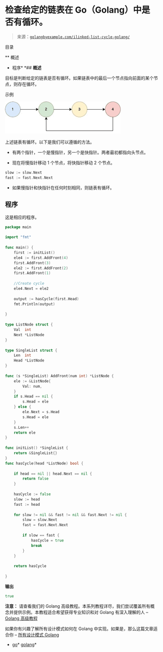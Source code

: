 <!--yml

类别：未分类

日期：2024-10-13 06:46:34

-->

# 检查给定的链表在 Go（Golang）中是否有循环。

> 来源：[`golangbyexample.com/ilinked-list-cycle-golang/`](https://golangbyexample.com/ilinked-list-cycle-golang/)

目录

**   概述

+   程序*  *## **概述**

目标是判断给定的链表是否有循环。如果链表中的最后一个节点指向前面的某个节点，则存在循环。

示例

![](img/ec43f0fba8d2f6b590561005049e44a3.png)

上述链表有循环。以下是我们可以遵循的方法。

+   有两个指针，一个是慢指针，另一个是快指针。两者最初都指向头节点。

+   现在将慢指针移动 1 个节点，将快指针移动 2 个节点。

```go
slow := slow.Next
fast := fast.Next.Next
```

+   如果慢指针和快指针在任何时刻相同，则链表有循环。

## **程序**

这是相应的程序。

```go
package main

import "fmt"

func main() {
	first := initList()
	ele4 := first.AddFront(4)
	first.AddFront(3)
	ele2 := first.AddFront(2)
	first.AddFront(1)

	//Create cycle
	ele4.Next = ele2

	output := hasCycle(first.Head)
	fmt.Println(output)

}

type ListNode struct {
	Val  int
	Next *ListNode
}

type SingleList struct {
	Len  int
	Head *ListNode
}

func (s *SingleList) AddFront(num int) *ListNode {
	ele := &ListNode{
		Val: num,
	}
	if s.Head == nil {
		s.Head = ele
	} else {
		ele.Next = s.Head
		s.Head = ele
	}
	s.Len++
	return ele
}

func initList() *SingleList {
	return &SingleList{}
}
func hasCycle(head *ListNode) bool {

	if head == nil || head.Next == nil {
		return false
	}

	hasCycle := false
	slow := head
	fast := head

	for slow != nil && fast != nil && fast.Next != nil {
		slow = slow.Next
		fast = fast.Next.Next

		if slow == fast {
			hasCycle = true
			break
		}
	}

	return hasCycle

}
```

**输出**

```go
true
```

**注意：** 请查看我们的 Golang 高级教程。本系列教程详尽，我们尝试覆盖所有概念并提供示例。本教程适合希望获得专业知识和对 Golang 有深入理解的人 – [Golang 高级教程](https://golangbyexample.com/golang-comprehensive-tutorial/)

如果你有兴趣了解所有设计模式如何在 Golang 中实现。如果是，那么这篇文章适合你 – [所有设计模式 Golang](https://golangbyexample.com/all-design-patterns-golang/)

+   [go](https://golangbyexample.com/tag/go/)*   [golang](https://golangbyexample.com/tag/golang/)*

